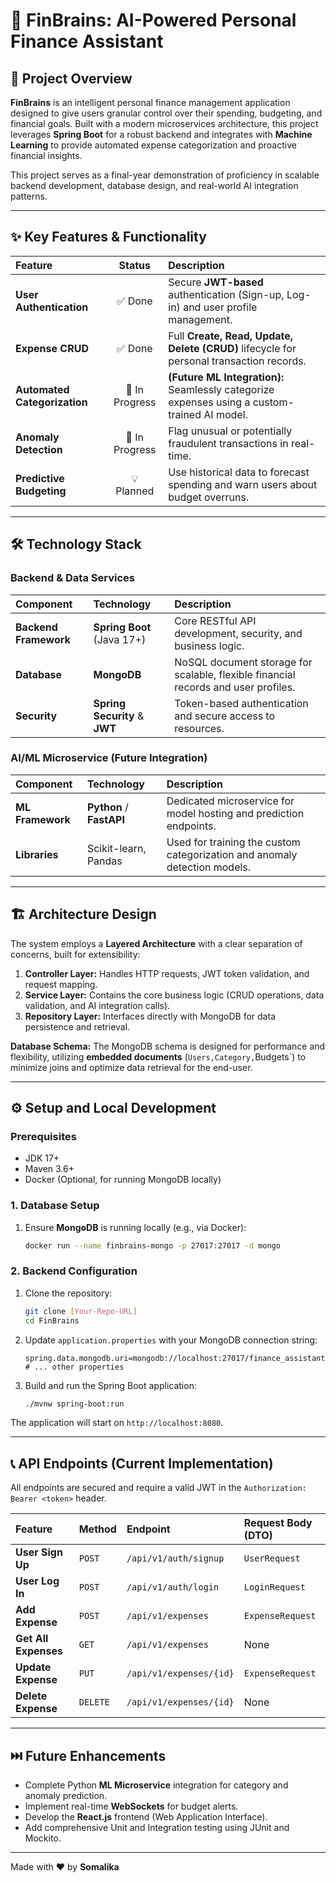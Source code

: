 # 🧠 FinBrains: AI-Powered Personal Finance Assistant

## 🚀 Project Overview

**FinBrains** is an intelligent personal finance management application designed to give users granular control over their spending, budgeting, and financial goals. Built with a modern microservices architecture, this project leverages **Spring Boot** for a robust backend and integrates with **Machine Learning** to provide automated expense categorization and proactive financial insights.

This project serves as a final-year demonstration of proficiency in scalable backend development, database design, and real-world AI integration patterns.

---

## ✨ Key Features & Functionality

| Feature | Status | Description |
| :--- | :---: | :--- |
| **User Authentication** | ✅ Done | Secure **JWT-based** authentication (Sign-up, Log-in) and user profile management. |
| **Expense CRUD** | ✅ Done | Full **Create, Read, Update, Delete (CRUD)** lifecycle for personal transaction records. |
| **Automated Categorization** | 🚧 In Progress | **(Future ML Integration):** Seamlessly categorize expenses using a custom-trained AI model. |
| **Anomaly Detection** | 🚧 In Progress | Flag unusual or potentially fraudulent transactions in real-time. |
| **Predictive Budgeting** | 💡 Planned | Use historical data to forecast spending and warn users about budget overruns. |

---

## 🛠️ Technology Stack

### Backend & Data Services
| Component | Technology | Description |
| :--- | :--- | :--- |
| **Backend Framework** | **Spring Boot** (Java 17+) | Core RESTful API development, security, and business logic. |
| **Database** | **MongoDB** | NoSQL document storage for scalable, flexible financial records and user profiles. |
| **Security** | **Spring Security** & **JWT** | Token-based authentication and secure access to resources. |

### AI/ML Microservice (Future Integration)
| Component | Technology | Description |
| :--- | :--- | :--- |
| **ML Framework** | **Python** / **FastAPI** | Dedicated microservice for model hosting and prediction endpoints. |
| **Libraries** | Scikit-learn, Pandas | Used for training the custom categorization and anomaly detection models. |

---

## 🏗️ Architecture Design

The system employs a **Layered Architecture** with a clear separation of concerns, built for extensibility:

1.  **Controller Layer:** Handles HTTP requests, JWT token validation, and request mapping.
2.  **Service Layer:** Contains the core business logic (CRUD operations, data validation, and AI integration calls).
3.  **Repository Layer:** Interfaces directly with MongoDB for data persistence and retrieval.

**Database Schema:**
The MongoDB schema is designed for performance and flexibility, utilizing **embedded documents** (`Users,Category,`Budgets`) to minimize joins and optimize data retrieval for the end-user.

---

## ⚙️ Setup and Local Development

### Prerequisites

* JDK 17+
* Maven 3.6+
* Docker (Optional, for running MongoDB locally)

### 1. Database Setup

1.  Ensure **MongoDB** is running locally (e.g., via Docker):
    ```bash
    docker run --name finbrains-mongo -p 27017:27017 -d mongo
    ```

### 2. Backend Configuration

1.  Clone the repository:
    ```bash
    git clone [Your-Repo-URL]
    cd FinBrains
    ```
2.  Update `application.properties` with your MongoDB connection string:
    ```properties
    spring.data.mongodb.uri=mongodb://localhost:27017/finance_assistant_db
    # ... other properties
    ```
3.  Build and run the Spring Boot application:
    ```bash
    ./mvnw spring-boot:run
    ```

The application will start on `http://localhost:8080`.

---

## 📞 API Endpoints (Current Implementation)

All endpoints are secured and require a valid JWT in the `Authorization: Bearer <token>` header.

| Feature | Method | Endpoint | Request Body (DTO) |
| :--- | :--- | :--- | :--- |
| **User Sign Up** | `POST` | `/api/v1/auth/signup` | `UserRequest` |
| **User Log In** | `POST` | `/api/v1/auth/login` | `LoginRequest` |
| **Add Expense** | `POST` | `/api/v1/expenses` | `ExpenseRequest` |
| **Get All Expenses**| `GET` | `/api/v1/expenses` | None |
| **Update Expense** | `PUT` | `/api/v1/expenses/{id}`| `ExpenseRequest` |
| **Delete Expense** | `DELETE`| `/api/v1/expenses/{id}`| None |

---

## ⏭️ Future Enhancements

* Complete Python **ML Microservice** integration for category and anomaly prediction.
* Implement real-time **WebSockets** for budget alerts.
* Develop the **React.js** frontend (Web Application Interface).
* Add comprehensive Unit and Integration testing using JUnit and Mockito.

---

Made with ❤️ by **Somalika** 
